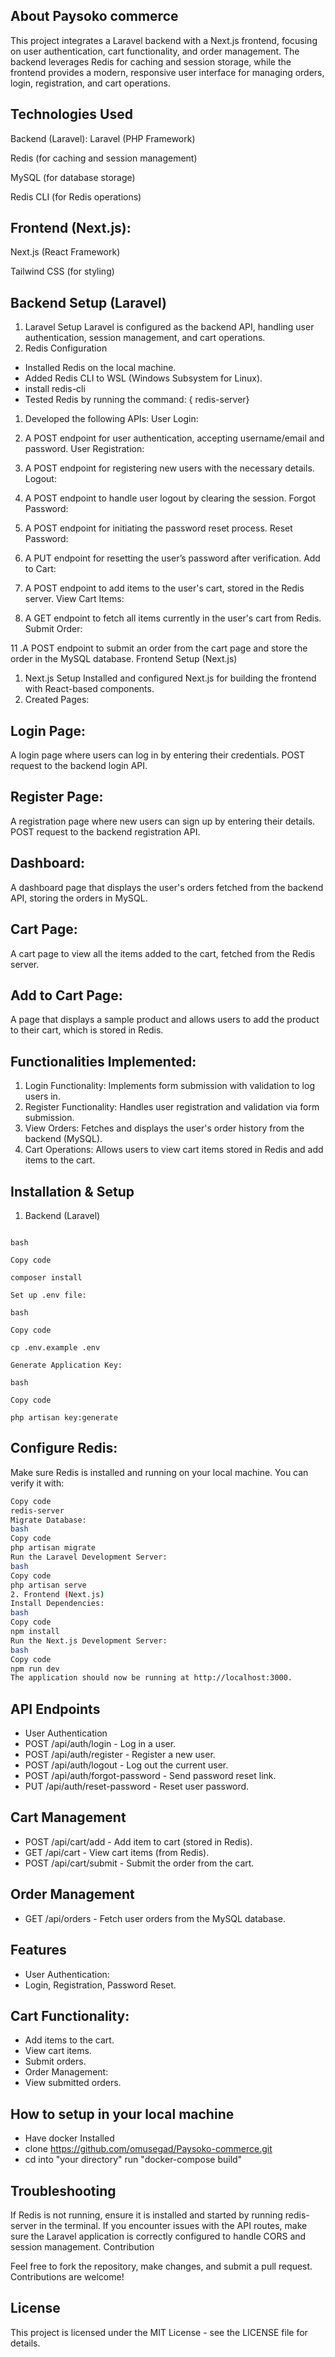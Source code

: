 ## About Paysoko commerce

This project integrates a Laravel backend with a Next.js frontend, focusing on user authentication, cart functionality, and order management. The backend leverages Redis for caching and session storage, while the frontend provides a modern, responsive user interface for managing orders, login, registration, and cart operations.

## Technologies Used
Backend (Laravel):
Laravel (PHP Framework)

Redis (for caching and session management)

MySQL (for database storage)

Redis CLI (for Redis operations)

## Frontend (Next.js):

Next.js (React Framework)

Tailwind CSS (for styling)


## Backend Setup (Laravel)
1. Laravel Setup
Laravel is configured as the backend API, handling user authentication, session management, and cart operations.
1. Redis Configuration
- Installed Redis on the local machine.
- Added Redis CLI to WSL (Windows Subsystem for Linux).
- install redis-cli 
- Tested Redis by running the command: { redis-server}

1. Developed the following APIs:
User Login:

1. A POST endpoint for user authentication, accepting username/email and password.
User Registration:

1. A POST endpoint for registering new users with the necessary details.
Logout:

1. A POST endpoint to handle user logout by clearing the session.
Forgot Password:

1. A POST endpoint for initiating the password reset process.
Reset Password:

1. A PUT endpoint for resetting the user’s password after verification.
Add to Cart:

1. A POST endpoint to add items to the user's cart, stored in the Redis server.
View Cart Items:

1.  A GET endpoint to fetch all items currently in the user's cart from Redis.
Submit Order:

11 .A POST endpoint to submit an order from the cart page and store the order in the MySQL database.
Frontend Setup (Next.js)
1. Next.js Setup
Installed and configured Next.js for building the frontend with React-based components.
2. Created Pages:

## Login Page:

A login page where users can log in by entering their credentials.
POST request to the backend login API.


## Register Page:

A registration page where new users can sign up by entering their details.
POST request to the backend registration API.

## Dashboard:

A dashboard page that displays the user's orders fetched from the backend API, storing the orders in MySQL.
## Cart Page:

A cart page to view all the items added to the cart, fetched from the Redis server.

## Add to Cart Page:
A page that displays a sample product and allows users to add the product to their cart, which is stored in Redis.
## Functionalities Implemented:

1. Login Functionality:
Implements form submission with validation to log users in.
2. Register Functionality:
Handles user registration and validation via form submission.
3. View Orders:
Fetches and displays the user's order history from the backend (MySQL).
4. Cart Operations:
Allows users to view cart items stored in Redis and add items to the cart.

## Installation & Setup
1. Backend (Laravel)

```Install Dependencies:

bash

Copy code

composer install

Set up .env file:

bash

Copy code

cp .env.example .env

Generate Application Key:

bash

Copy code

php artisan key:generate
```
## Configure Redis:
Make sure Redis is installed and running on your local machine. You can verify it with:

```bash
Copy code
redis-server
Migrate Database:
bash
Copy code
php artisan migrate
Run the Laravel Development Server:
bash
Copy code
php artisan serve
2. Frontend (Next.js)
Install Dependencies:
bash
Copy code
npm install
Run the Next.js Development Server:
bash
Copy code
npm run dev
The application should now be running at http://localhost:3000.
```
## API Endpoints
- User Authentication
- POST /api/auth/login - Log in a user.
- POST /api/auth/register - Register a new user.
- POST /api/auth/logout - Log out the current user.
- POST /api/auth/forgot-password - Send password reset link.
- PUT /api/auth/reset-password - Reset user password.
## Cart Management
- POST /api/cart/add - Add item to cart (stored in Redis).
- GET /api/cart - View cart items (from Redis).
- POST /api/cart/submit - Submit the order from the cart.

## Order Management
- GET /api/orders - Fetch user orders from the MySQL database.

## Features
- User Authentication:
- Login, Registration, Password Reset.

## Cart Functionality:
- Add items to the cart.
- View cart items.
- Submit orders.
- Order Management:
- View submitted orders.

## How to setup in your local machine
- Have docker Installed
- clone https://github.com/omusegad/Paysoko-commerce.git
- cd into "your directory" run "docker-compose build"

## Troubleshooting
If Redis is not running, ensure it is installed and started by running redis-server in the terminal.
If you encounter issues with the API routes, make sure the Laravel application is correctly configured to handle CORS and session management.
Contribution

Feel free to fork the repository, make changes, and submit a pull request. Contributions are welcome!

## License
This project is licensed under the MIT License - see the LICENSE file for details.